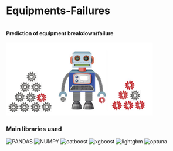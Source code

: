 # Equipments-Failures

<br/> **Prediction of equipment breakdown/failure**
<br/>
<br/><img align="centre" src="https://github.com/ValentinPatrakeev/Equipments-Failures/blob/main/broken%20machine.jpg" width="400">
<br/>
### Main libraries used
![PANDAS](https://img.shields.io/badge/PANDAS-1.3.5-090909??style=flat-square&logo=PANDAS)
![NUMPY](https://img.shields.io/badge/NUMPY-1.21.5-090909??style=flat-square&logo=NUMPY)
![catboost](https://img.shields.io/badge/CATBOOST-1.2.1-090909??style=flat-square&logo=catboost)
![xgboost](https://img.shields.io/badge/XGBOOST-2.0.1-090909??style=flat-square&logo=catboost)
![lightgbm](https://img.shields.io/badge/LIGHTRGBM-2.0.1-090909??style=flat-square&logo=pydantic)
![optuna](https://img.shields.io/badge/OPTUNA-3.4.0-090909??style=flat-square&logo=psycopg2)

